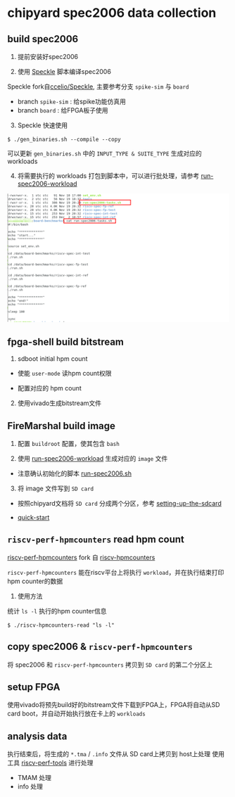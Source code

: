 # chipyard spec2006 data collection  

## build spec2006   

1. 提前安装好spec2006  

2. 使用 [Speckle](https://github.com/KingFrige/Speckle) 脚本编译spec2006   

Speckle fork自[ccelio/Speckle](https://github.com/ccelio/Speckle), 主要参考分支 `spike-sim` 与 `board`  
  - branch `spike-sim` : 给spike功能仿真用  
  - branch `board` : 给FPGA板子使用  

3. Speckle 快速使用  

```
$ ./gen_binaries.sh --compile --copy
```

可以更新 `gen_binaries.sh` 中的 `INPUT_TYPE & SUITE_TYPE` 生成对应的workloads

4. 将需要执行的 workloads 打包到脚本中，可以进行批处理，请参考 [run-spec2006-workload](https://github.com/KingFrige/run-spec2006-workload/blob/main/misc/run-spec2006-tasks.sh)

![](picture/run-spec2006-tasks.png)


## fpga-shell build bitstream  

1. sdboot initial hpm count   

- 使能 `user-mode` 读hpm count权限

- 配置对应的 hpm count

2. 使用vivado生成bitstream文件


## FireMarshal build image   

1. 配置 `buildroot` 配置，使其包含 `bash`  

2. 使用 [run-spec2006-workload](https://github.com/KingFrige/run-spec2006-workload) 生成对应的 `image` 文件

- 注意确认初始化的脚本 [run-spec2006.sh](https://github.com/KingFrige/run-spec2006-workload/blob/main/overlay/run-spec2006.sh)

3. 将 image 文件写到 `SD card`

- 按照chipyard文档将 `SD card` 分成两个分区，参考 [setting-up-the-sdcard](https://chipyard.readthedocs.io/en/latest/Prototyping/VCU118.html#setting-up-the-sdcard)

- [quick-start](https://github.com/KingFrige/FireMarshal/blob/perf/quick-start.md)


## `riscv-perf-hpmcounters` read hpm count   

[riscv-perf-hpmcounters](https://github.com/KingFrige/riscv-perf-hpmcounters) fork 自 [riscv-hpmcounters](https://github.com/ccelio/riscv-hpmcounters)

`riscv-perf-hpmcounters` 能在riscv平台上将执行 `workload`，并在执行结束打印 hpm counter的数据


1. 使用方法

统计 `ls -l` 执行的hpm counter信息

```
$ ./riscv-hpmcounters-read "ls -l"
```

## copy spec2006 & `riscv-perf-hpmcounters`  

将 spec2006 和 `riscv-perf-hpmcounters` 拷贝到 `SD card` 的第二个分区上


## setup FPGA   

使用vivado将预先build好的bitstream文件下载到FPGA上，FPGA将自动从SD card boot，并自动开始执行放在卡上的 `workloads`


## analysis data  

执行结束后，将生成的 `*.tma` / `.info` 文件从 SD card上拷贝到 host上处理
使用工具 [riscv-perf-tools](https://github.com/KingFrige/riscv-perf-tools) 进行处理

- TMAM 处理 
- info 处理

